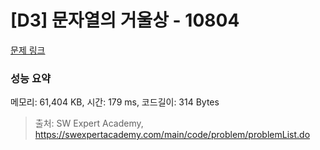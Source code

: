 # [D3] 문자열의 거울상 - 10804 

[문제 링크](https://swexpertacademy.com/main/code/problem/problemDetail.do?contestProbId=AXTC0x16D8EDFASe) 

### 성능 요약

메모리: 61,404 KB, 시간: 179 ms, 코드길이: 314 Bytes



> 출처: SW Expert Academy, https://swexpertacademy.com/main/code/problem/problemList.do